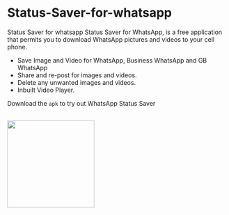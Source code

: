 # Status-Saver-for-whatsapp
Status Saver for whatsapp
Status Saver for WhatsApp, is a free application that permits you to download WhatsApp pictures and videos to your cell phone.

* Save Image and Video for WhatsApp, Business WhatsApp and GB WhatsApp
* Share and re-post for images and videos.
* Delete any unwanted images and videos.
* Inbuilt Video Player.



Download the `apk` to try out WhatsApp Status Saver

<br>
<a href="https://status-saver-for-whatsapp.en.uptodown.com/android/download"><img src="https://playerzon.com/asset/download.png" width="200"></img></a>
<br>
